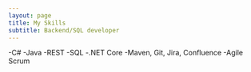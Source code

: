 ```yaml
---
layout: page
title: My Skills
subtitle: Backend/SQL developer
---
```


-C#
-Java
-REST
-SQL
-.NET Core
-Maven, Git, Jira, Confluence
-Agile Scrum